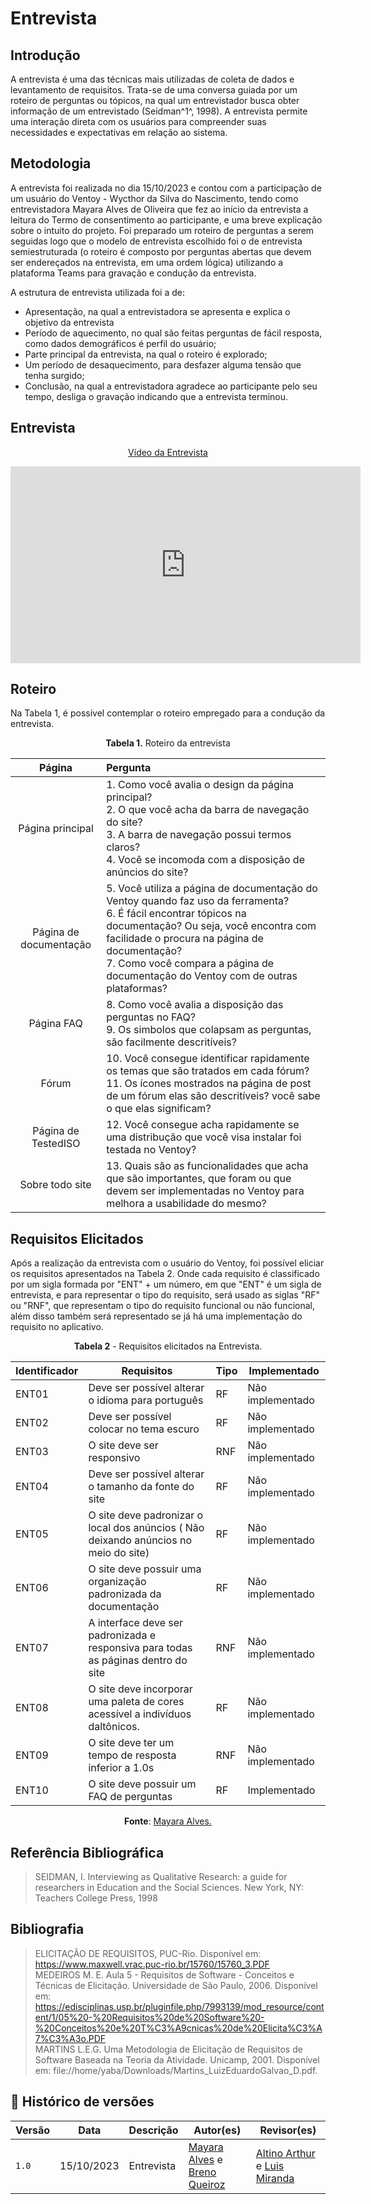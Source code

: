 # Entrevista
## Introdução 
A entrevista é uma das técnicas mais utilizadas de coleta de dados e levantamento de requisitos. Trata-se de uma conversa guiada por um roteiro de perguntas ou tópicos, na qual um entrevistador busca obter informação de um entrevistado (Seidman^1^, 1998). A entrevista permite uma interação direta com os usuários para compreender suas necessidades e expectativas em relação ao sistema.

## Metodologia
A entrevista foi realizada no dia 15/10/2023 e contou com a participação de um usuário do Ventoy - Wycthor da Silva do Nascimento, tendo como entrevistadora Mayara Alves de Oliveira que fez ao início da entrevista a leitura do Termo de consentimento ao participante, e uma breve explicação sobre o intuito do projeto. Foi preparado um roteiro de perguntas a serem seguidas logo que o modelo de entrevista escolhido foi o de entrevista semiestruturada (o roteiro é composto por perguntas abertas que devem ser endereçados na entrevista, em uma ordem lógica) utilizando a plataforma Teams para gravação e condução da entrevista.

A estrutura de entrevista utilizada foi a de:

- Apresentação, na qual a entrevistadora se apresenta e explica o objetivo da entrevista
- Período de aquecimento, no qual são feitas perguntas de fácil resposta, como dados demográficos é perfil do usuário;
- Parte principal da entrevista, na qual o roteiro é explorado;
- Um período de desaquecimento, para desfazer alguma tensão que tenha surgido;
- Conclusão, na qual a entrevistadora agradece ao participante pelo seu tempo, desliga o gravação indicando que a entrevista terminou.

## Entrevista

<p style="text-align: center"><a href="https://www.youtube.com/watch?v=e7p8hn9R-GQ" target="blanket">Vídeo da Entrevista</a></p>

<p style="text-align: center"><iframe width="560" height="315" src="https://www.youtube.com/embed/o-aAB8D8C3s?si=efG7a5xVPrjy62PJ&amp;start=2" title="YouTube video player" frameborder="0" allow="accelerometer; autoplay; clipboard-write; encrypted-media; gyroscope; picture-in-picture; web-share" allowfullscreen></iframe></p>


## Roteiro 
Na Tabela 1, é possível contemplar o roteiro empregado para a condução da entrevista.

<p align="center"><b>Tabela 1.</b> Roteiro da entrevista  </p>

  
Página  | Pergunta 
:---------: | :------
Página principal | 1.  Como você avalia o design da página principal? <br> 2.  O que você acha da barra de navegação do site? <br> 3.  A barra de navegação possui termos claros? <br> 4.  Você se incomoda com a disposição de anúncios do site?
Página de documentação | 5. Você utiliza a página de documentação do Ventoy quando faz uso da ferramenta? <br> 6. É fácil encontrar tópicos na documentação? Ou seja, você encontra com facilidade o procura na página de documentação? <br> 7. Como você compara a página de documentação do Ventoy com de outras plataformas? 
Página FAQ | 8. Como você avalia a disposição das perguntas no FAQ? <br> 9. Os simbolos que colapsam as perguntas, são facilmente descritíveis?
Fórum | 10. Você consegue identificar rapidamente os temas que são tratados em cada fórum? <br> 11. Os ícones mostrados na página de post de um fórum elas são descritíveis? você sabe o que elas significam? <br>
Página de TestedISO | 12. Você consegue acha rapidamente se uma distribução que você visa instalar foi testada no Ventoy?
Sobre todo site | 13. Quais são as funcionalidades que acha que são importantes, que foram ou que devem ser implementadas no Ventoy para melhora a usabilidade do mesmo?


## Requisitos Elicitados 
Após a realização da entrevista com o usuário do Ventoy, foi possível eliciar os requisitos apresentados na Tabela 2. Onde cada requisito é classificado por um sigla formada por "ENT" + um número, em que "ENT" é um sigla de entrevista, e para representar o tipo do requisito, será usado as siglas "RF" ou "RNF", que representam o tipo do requisito funcional ou não funcional, além disso também será representado se já há uma implementação do requisito no aplicativo.

<p align="center"><b>Tabela 2</b> - Requisitos elicitados na Entrevista.</p>


| **Identificador** | **Requisitos** | **Tipo** | **Implementado** |
|--------------|-------------|-----|-----------------|
|ENT01| Deve ser possível alterar o idioma para português | RF | Não implementado|
|ENT02| Deve ser possível colocar no tema escuro| RF | Não implementado |
|ENT03| O site deve ser responsivo | RNF | Não implementado |
|ENT04| Deve ser possível alterar o tamanho da fonte do site | RF | Não implementado |
|ENT05| O site deve padronizar o local dos anúncios ( Não deixando anúncios no meio do site)| RF | Não implementado |
|ENT06| O site deve possuir uma organização padronizada da documentação | RF | Não implementado |
|ENT07| A interface deve ser padronizada e responsiva para todas as páginas dentro do site | RNF | Não implementado |
|ENT08| O site deve incorporar uma paleta de cores acessível a indivíduos daltônicos. | RF | Não implementado |
|ENT09| O site deve ter um tempo de resposta inferior a 1.0s | RNF | Não implementado |
|ENT10| O site deve possuir um FAQ de perguntas | RF | Implementado |

<p align="center"><b>Fonte</b>: <a href="https://github.com/Mayara-tech">Mayara Alves.</a></p>


## Referência Bibliográfica
>SEIDMAN, I. Interviewing as Qualitative Research: a guide for researchers in Education
and the Social Sciences. New York, NY: Teachers College Press, 1998

## Bibliografia
>ELICITAÇÃO DE REQUISITOS, PUC-Rio.  Disponível em: https://www.maxwell.vrac.puc-rio.br/15760/15760_3.PDF <br>
>MEDEIROS M. E. Aula 5 - Requisitos de Software - Conceitos e Técnicas de Elicitação.  Universidade de São Paulo, 2006. Disponível em: https://edisciplinas.usp.br/pluginfile.php/7993139/mod_resource/content/1/05%20-%20Requisitos%20de%20Software%20-%20Conceitos%20e%20T%C3%A9cnicas%20de%20Elicita%C3%A7%C3%A3o.PDF <br>
> MARTINS L.E.G. Uma Metodologia de Elicitação de Requisitos de Software Baseada na Teoria da Atividade.  Unicamp, 2001. Disponível em: file://home/yaba/Downloads/Martins_LuizEduardoGalvao_D.pdf.

## 📑 Histórico de versões 

Versão  |   Data   | Descrição | Autor(es) | Revisor(es)
--------- | ------ | ------ | ---------- | ----------
`1.0` | 15/10/2023| Entrevista  | [Mayara Alves](https://github.com/Mayara-tech) e [Breno Queiroz](https://github.com/brenob6) | [Altino Arthur](https://github.com/arthurrochamoreira) e [Luis Miranda](https://github.com/LuisMiranda10) |
